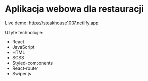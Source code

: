 # Aplikacja webowa dla restauracji
Live demo: https://steakhouse1007.netlify.app


Użyte technologie:
- React
- JavaScript
- HTML
- SCSS
- Styled-components
- React-router
- Swiper.js
